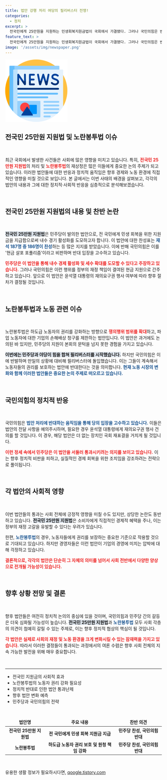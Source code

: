 ```yaml
---
title: 법안 강행 처리 여당의 필리버스터 전쟁!
categories:
  - 정치
excerpt: >
  전국민에게 25만원을 지원하는 민생회복지원금법이 국회에서 가결됐다. 그러나 국민의힘은 반대하며 필리버스터를 이어가고 있어, 여야 간 긴장감이 고조되고 있다. 민주당의 노란봉투법 논의도 본회의에 상정돼 이목이 집중되고 있다!
feature_text: >
  전국민에게 25만원을 지원하는 민생회복지원금법이 국회에서 가결됐다. 그러나 국민의힘은 반대하며 필리버스터를 이어가고 있어, 여야 간 긴장감이 고조되고 있다. 민주당의 노란봉투법 논의도 본회의에 상정돼 이목이 집중되고 있다!
image: '/assets/img/newspaper.png'
---
```


<p><img src="/assets/img/newspaper.png" alt="kimp 속보" /></p>

<h2 data-ke-size="size26">전국민 25만원 지원법 및 노란봉투법 이슈</h2>

<p data-ke-size="size16">&nbsp;</p>

<p>최근 국회에서 발생한 사건들은 사회에 많은 영향을 미치고 있습니다. 특히, <b><span style="color: #ee2323;">전국민 25만원 지원법</span></b>의 처리 및 <b><span style="color: #ee2323;">노란봉투법</span></b>의 재상정은 많은 이들에게 중요한 논의 주제가 되고 있습니다. 이러한 법안들에 대한 반응과 정치적 움직임은 향후 경제와 노동 환경에 직접적인 영향을 미칠 것으로 보입니다. 본 글에서는 이번 사태의 배경을 살펴보고, 각각의 법안의 내용과 그에 대한 정치적·사회적 반응을 심층적으로 분석해보겠습니다.</p>

<p data-ke-size="size16">&nbsp;</p>

<h2 data-ke-size="size26">전국민 25만원 지원법의 내용 및 찬반 논란</h2>

<p data-ke-size="size16">&nbsp;</p>

<p><b><span style="background-color: #21538527;">전국민 25만원 지원법</span></b>은 민주당이 발의한 법안으로, 전 국민에게 민생 회복을 위한 지원금을 지급함으로써 내수 경기 활성화를 도모하고자 합니다. 이 법안에 대한 찬성표는 <b><span style="color: #1a5490;">재석 187명 중 186명이 찬성</span></b>하는 등 많은 지지를 받았습니다. 이에 반해 국민의힘은 이를 '현금 살포 포퓰리즘'이라고 비판하며 반대 입장을 고수하고 있습니다.</p>

<p><b><span style="color: #ee2323;">민주당은 이 법안을 통해 내수 경제 활성화 및 세수 확대를 도모할 수 있다고 주장하고 있습니다.</span></b> 그러나 국민의힘은 이런 행위를 정부의 재정 책임이 결여된 현금 지원으로 간주하고 있습니다. 앞으로 이 법안은 윤석열 대통령의 재의요구권 행사 여부에 따라 향후 절차가 결정될 것입니다.</p>

<p data-ke-size="size16">&nbsp;</p>

<h2 data-ke-size="size26">노란봉투법과 노동 관련 이슈</h2>

<p data-ke-size="size16">&nbsp;</p>

<p>노란봉투법은 하도급 노동자의 권리를 강화하는 방향으로 <b><span style="color: #ee2323;">쟁의행위 범위를 확대</span></b>하고, 파업 노동자에 대한 기업의 손해배상 청구를 제한하는 법안입니다. 이 법안은 과거에도 논의된 바 있지만, 민주당의 지원이 본회의 문턱을 넘지 못한 경험을 가지고 있습니다. </p>

<p><b><span style="background-color: #21538527;">이번에는 민주당과 야당이 힘을 합쳐 필리버스터를 시작했습니다.</span></b> 하지만 국민의힘은 이에 반발하며 만일의 상황에 대비해 필리버스터에 돌입했습니다. 이는 그들이 계속해서 노동자들의 권리를 보호하는 법안에 반대한다는 것을 의미합니다. <b><span style="color: #1a5490;">현재 노동 시장의 변화와 함께 이러한 법안들은 중요한 논의 주제로 떠오르고 있습니다.</span></b></p>

<p data-ke-size="size16">&nbsp;</p>

<h2 data-ke-size="size26">국민의힘의 정치적 반응</h2>

<p data-ke-size="size16">&nbsp;</p>

<p>국민의힘은 <b><span style="color: #1a5490;">법안 처리에 반대하는 움직임을 통해 당의 입장을 고수하고 있습니다.</span></b> 이들은 법안의 전달 사항을 예의주시하며, 필요한 경우 윤석열 대통령에게 재의요구권 행사 건의를 할 것입니다. 이 경우, 해당 법안은 더 없는 장치인 국회 재표결을 거치게 될 것입니다. </p>

<p><b><span style="color: #ee2323;">이런 정세 속에서 민주당은 이 법안을 서둘러 통과시키려는 의지를 보이고 있습니다.</span></b> 이는 향후 정치적 비판을 피하고, 실질적인 경제 회복을 위한 조치임을 강조하려는 전략으로 풀이됩니다.</p>

<p data-ke-size="size16">&nbsp;</p>

<h2 data-ke-size="size26">각 법안의 사회적 영향</h2>

<p data-ke-size="size16">&nbsp;</p>

<p>이번 법안들의 통과는 사회 전체에 긍정적 영향을 미칠 수도 있지만, 상당한 논란도 동반하고 있습니다. <b><span style="background-color: #21538527;">전국민 25만원 지원법</span></b>은 소비자에게 직접적인 경제적 혜택을 주나, 이는 정부의 재정 고갈을 유발할 수 있다는 우려가 있습니다. </p>

<p>한편, <b><span style="color: #1a5490;">노란봉투법</span></b>의 경우, 노동자들에게 권리를 보장하는 중요한 기준으로 작용할 것으로 기대되고 있습니다. 하지만 경영자들은 이런 법안이 기업의 경영에 미치는 압박에 대해 걱정하고 있습니다.</p>

<p><b><span style="color: #ee2323;">결론적으로, 각각의 법안은 단순히 그 자체의 의미를 넘어서 사회 전반에서 다양한 양상으로 전개될 가능성이 있습니다.</span></b></p>

<p data-ke-size="size16">&nbsp;</p>

<h2 data-ke-size="size26">향후 상황 전망 및 결론</h2>

<p data-ke-size="size16">&nbsp;</p>

<p>향후 법안들은 여전히 정치적 논의의 중심에 있을 것이며, 국민의힘과 민주당 간의 갈등은 더욱 심화될 가능성이 높습니다. <b><span style="background-color: #21538527;">전국민 25만원 지원법</span></b>과 <b><span style="color: #1a5490;">노란봉투법</span></b> 모두 사회 각층의 의견이 첨예히 갈릴 수 있는 주제로, 이는 향후 정치적 협상의 핵심이 될 것입니다.</p>

<p><b><span style="color: #ee2323;">각 법안은 실제로 사회의 재정 및 노동 환경을 크게 변화시킬 수 있는 잠재력을 가지고 있습니다.</span></b> 따라서 이러한 결정들이 통과되는 과정에서의 여론 수렴은 향후 사회 전체의 지속 가능한 발전을 위해 매우 중요합니다. </p>

<p data-ke-size="size16">&nbsp;</p>

<hr>

<ul>
    <li>전국민 지원금의 사회적 효과</li>
    <li>노란봉투법의 노동자 권리 강화 필요성</li>
    <li>정치적 반대로 인한 법안 통과난제</li>
    <li>향후 법안 변화 예측</li>
    <li>민주당과 국민의힘의 전략</li>
</ul>

<p data-ke-size="size16">&nbsp;</p>

<table style="width: 100%;">
    <thead>
        <tr>
            <td style="text-align: center; height: 17px;"><b>법안명</b></td>
            <td style="text-align: center; height: 17px;"><b>주요 내용</b></td>
            <td style="text-align: center; height: 17px;"><b>찬반 의견</b></td>
        </tr>
    </thead>
    <tbody>
        <tr>
            <td style="text-align: center; height: 17px;"><b>전국민 25만원 지원법</b></td>
            <td style="text-align: center; height: 17px;"><b>전 국민에게 민생 회복 지원금 지급</b></td>
            <td style="text-align: center; height: 17px;"><b>민주당 찬성, 국민의힘 반대</b></td>
        </tr>
        <tr>
            <td style="text-align: center; height: 17px;"><b>노란봉투법</b></td>
            <td style="text-align: center; height: 17px;"><b>하도급 노동자 권리 보호 및 원청 책임 강화</b></td>
            <td style="text-align: center; height: 17px;"><b>민주당 찬성, 국민의힘 반대</b></td>
        </tr>
    </tbody>
</table> 

<p data-ke-size="size16">&nbsp;</p>
유용한 생활 정보가 필요하시다면, <a href="https://qoogle.tistory.com" rel="dofollow">qoogle.tistory.com</a>


